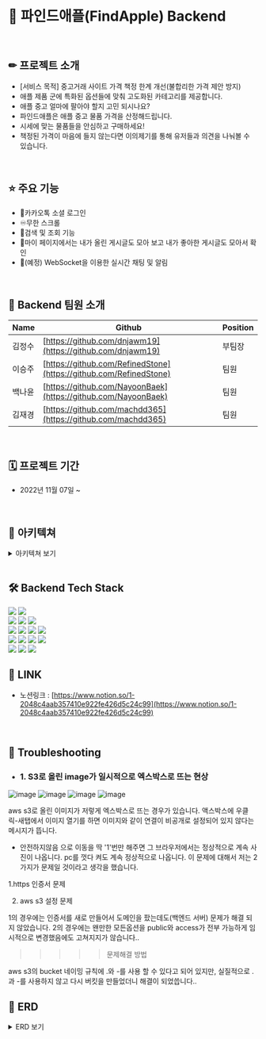 # 🍎 파인드애플(FindApple) Backend

<br>

## ✏ 프로젝트 소개
- [서비스 목적]  중고거래 사이트 가격 책정 한계 개선(불합리한 가격 제안 방지)
- 애플 제품 군에 특화된 옵션들에 맞춰 고도화된 카테고리를 제공합니다.
- 애플 중고 얼마에 팔아야 할지 고민 되시나요?
- 파인드애플은 애플 중고 물품 가격을 산정해드립니다.
- 시세에 맞는 물품들을 안심하고 구매하세요!
- 책정된 가격이 마음에 들지 않는다면 이의제기를 통해 유저들과 의견을 나눠볼 수 있습니다.

<br>

## ⭐ 주요 기능
- 🍫카카오톡 소셜 로그인
- ♾무한 스크롤 
- 🔎검색 및 조회 기능
- 🙋‍마이 페이지에서는 내가 올린 게시글도 모아 보고 내가 좋아한 게시글도 모아서 확인
- 💬(예정) WebSocket을 이용한 실시간 채팅 및 알림

<br>

## 👥 Backend 팀원 소개


 | Name | Github | Position|
| --- | --- | --- |
| 김정수 | [https://github.com/dnjawm19](https://github.com/dnjawm19) | 부팀장  |
| 이승주 | [https://github.com/RefinedStone](https://github.com/RefinedStone)  | 팀원 |
| 백나윤 | [https://github.com/NayoonBaek](https://github.com/NayoonBaek) | 팀원 |
| 김재경 | [https://github.com/machdd365](https://github.com/machdd365) | 팀원 |

<br>

## 🗓 프로젝트 기간
- 2022년 11월 07일 ~

<br>

## 📜 아키텍쳐 
<details><summary>아키텍쳐 보기
</summary>

![image](https://user-images.githubusercontent.com/113869496/203765586-d0e682c5-5c58-409c-9dd9-757be83c7c67.png)

</details>

<br>



## 🛠 Backend Tech Stack

<img src="https://img.shields.io/badge/Spring Boot-6DB33F?style=for-the-badge&logo=Spring Boot&logoColor=white"> <img src="https://img.shields.io/badge/Spring Security-6DB33F?style=for-the-badge&logo=Spring Security&logoColor=white">
<br>
<img src="https://img.shields.io/badge/Java-007396?style=for-the-badge&logo=Java&logoColor=white"> <img src="https://img.shields.io/badge/JSON Web Tokens-000000?style=for-the-badge&logo=JSON Web Tokens&logoColor=white">
<img src="https://img.shields.io/badge/Gradle-02303A?style=for-the-badge&logo=Gradle&logoColor=white">
<br>
<img src="https://img.shields.io/badge/IntelliJ IDEA-000000?style=for-the-badge&logo=IntelliJ IDEA&logoColor=white">
<img src="https://img.shields.io/badge/Sourcetree-0052CC?style=for-the-badge&logo=Sourcetree&logoColor=white">
<img src="https://img.shields.io/badge/Postman-FF6C37?style=for-the-badge&logo=Postman&logoColor=white">
<img src="https://img.shields.io/badge/Notion-000000?style=for-the-badge&logo=Notion&logoColor=white">
<br>
<img src="https://img.shields.io/badge/AmazonEC2-FF9900?style=for-the-badge&logo=AmazonEC2&logoColor=white">
<img src="https://img.shields.io/badge/Amazon S3-569A31?style=for-the-badge&logo=Amazon S3&logoColor=white">
<img src="https://img.shields.io/badge/MySQL-4479A1?style=for-the-badge&logo=MySQL&logoColor=white">
<img src="https://img.shields.io/badge/Ubuntu-E95420?style=for-the-badge&logo=Ubuntu&logoColor=white">
<br>
<img src="https://img.shields.io/badge/Git-F05032?style=for-the-badge&logo=Git&logoColor=white">
<img src="https://img.shields.io/badge/github-181717?style=for-the-badge&logo=github&logoColor=white">
<img src="https://img.shields.io/badge/kakao login-FFCD00?style=for-the-badge&logo=kakao&logoColor=black">
<br>

## 📔 LINK
- 노션링크 :  [https://www.notion.so/1-2048c4aab357410e922fe426d5c24c99](https://www.notion.so/1-2048c4aab357410e922fe426d5c24c99)   



<br>

## 🚀 Troubleshooting
- ### 1. S3로 올린 image가 일시적으로 엑스박스로 뜨는 현상
![image](https://user-images.githubusercontent.com/113455892/203907087-6d605b3a-e6ce-4637-b272-1f153f90fce1.png)
![image](https://user-images.githubusercontent.com/113455892/203907069-cdfb515e-223d-4555-b6d6-001d994c379c.png)
![image](https://user-images.githubusercontent.com/113455892/203907097-80924175-64c0-49fc-8be6-d5a0cf65c67f.png)
![image](https://user-images.githubusercontent.com/113455892/203907108-9f4676dc-bf48-4acf-91ad-48610a5ad224.png)

aws s3로 올린 이미지가 저렇게 엑스박스로 뜨는 경우가 있습니다.
액스박스에 우클릭-새탭에서 이미지 열기를 하면 이미지와 같이 연결이 비공개로 설정되어 있지 않다는 메시지가 뜹니다.
 - 안전하지않음 으로 이동을 딱 '1'번만 해주면 그 브라우저에서는 정상적으로 계속 사진이 나옵니다.
pc를 껏다 켜도 계속 정상적으로 나옵니다.
이 문제에 대해서 저는 2가지가 문제일 것이라고 생각을 했습니다.


 1.https 인증서 문제
 
 
 
 2. aws s3 설정 문제
 
 
1의 경우에는 인증서를 새로 만들어서 도메인을 팠는데도(백엔드 서버)  문제가 해결 되지 않았습니다.
2의 경우에는 왠만한 모든옵션을 public와 access가 전부 가능하게 임시적으로 변경했음에도 고쳐지지가 않습니다..
<br>

>>>>>문제해결 방법


aws s3의 bucket 네이밍 규칙에 .와 -를 사용 할 수 있다고 되어 있지만, 실질적으로 .과 -를 사용하지 않고 다시 버킷을 만들었더니 해결이 되었씁니다..



## 🎈 ERD
<details><summary>ERD 보기
</summary>

![image](https://user-images.githubusercontent.com/113869496/203765374-5b193f5c-4016-4758-8306-7d0b76ea9b6c.png)
</details>
